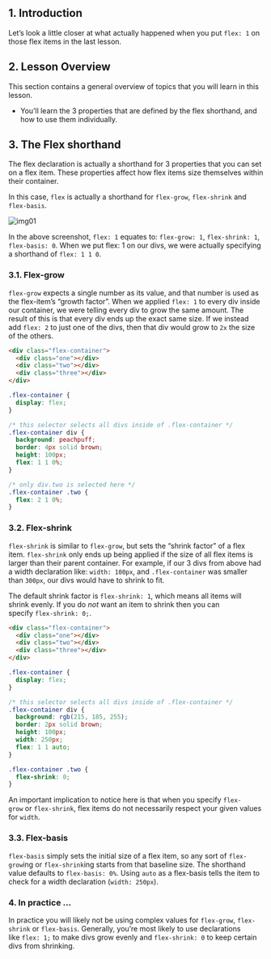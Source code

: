 ## 1. Introduction

Let’s look a little closer at what actually happened when you put `flex: 1` on those flex items in the last lesson.

## 2. Lesson Overview

This section contains a general overview of topics that you will learn in this lesson.

<div>
  <ul>
    <li> 
      You’ll learn the 3 properties that are defined by the flex shorthand, and how to use them individually. 
    </li>
  </ul>
</div>

## 3. The Flex shorthand

The flex declaration is actually a shorthand for 3 properties that you can set on a flex item. These properties affect how flex items size themselves within their container.

In this case, `flex` is actually a shorthand for `flex-grow`, `flex-shrink` and `flex-basis`.

![img01](https://cdn.statically.io/gh/TheOdinProject/curriculum/0cc6b26bb0c4b94524369d327c97a8fb11e83b6b/foundations/html_css/flexbox/imgs/10.png)

In the above screenshot, `flex: 1` equates to: `flex-grow: 1`, `flex-shrink: 1`, `flex-basis: 0`. When we put flex: 1 on our divs, we were actually specifying a shorthand of `flex: 1 1 0`.

### 3.1. Flex-grow

`flex-grow` expects a single number as its value, and that number is used as the flex-item’s “growth factor”. When we applied `flex: 1` to every div inside our container, we were telling every div to grow the same amount. The result of this is that every div ends up the exact same size. If we instead add `flex: 2` to just one of the divs, then that div would grow to `2x` the size of the others.

```html
<div class="flex-container">
  <div class="one"></div>
  <div class="two"></div>
  <div class="three"></div>
</div>
```

```css
.flex-container {
  display: flex;
}

/* this selector selects all divs inside of .flex-container */
.flex-container div {
  background: peachpuff;
  border: 4px solid brown;
  height: 100px;
  flex: 1 1 0%;
}

/* only div.two is selected here */
.flex-container .two {
  flex: 2 1 0%;
}
```

### 3.2. Flex-shrink

`flex-shrink` is similar to `flex-grow`, but sets the “shrink factor” of a flex item. `flex-shrink` only ends up being applied if the size of all flex items is larger than their parent container. For example, if our 3 divs from above had a width declaration like: `width: 100px`, and `.flex-container` was smaller than `300px`, our divs would have to shrink to fit.

The default shrink factor is `flex-shrink: 1`, which means all items will shrink evenly. If you do _not_ want an item to shrink then you can specify `flex-shrink: 0;`.

```html
<div class="flex-container">
  <div class="one"></div>
  <div class="two"></div>
  <div class="three"></div>
</div>
```

```css
.flex-container {
  display: flex;
}

/* this selector selects all divs inside of .flex-container */
.flex-container div {
  background: rgb(215, 185, 255);
  border: 2px solid brown;
  height: 100px;
  width: 250px;
  flex: 1 1 auto;
}

.flex-container .two {
  flex-shrink: 0;
}
```

An important implication to notice here is that when you specify `flex-grow` or `flex-shrink`, flex items do not necessarily respect your given values for `width`.

### 3.3. Flex-basis

`flex-basis` simply sets the initial size of a flex item, so any sort of `flex-grow`ing or `flex-shrink`ing starts from that baseline size. The shorthand value defaults to `flex-basis: 0%`. Using `auto` as a flex-basis tells the item to check for a width declaration (`width: 250px`).

### 4. In practice ...

In practice you will likely not be using complex values for `flex-grow`, `flex-shrink` or `flex-basis`. Generally, you’re most likely to use declarations like `flex: 1;` to make divs grow evenly and `flex-shrink: 0` to keep certain divs from shrinking.
